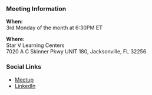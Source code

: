 ### Meeting Information

**When:** <br>
3rd Monday of the month at 6:30PM ET

**Where:** <br>
Star V Learning Centers <br> 
7020 A C Skinner Pkwy UNIT 180, Jacksonville, FL 32256

### Social Links
* [Meetup](https://www.meetup.com/OWASP-Jacksonville-Chapter/)
* [LinkedIn](https://www.linkedin.com/groups/10086127)
